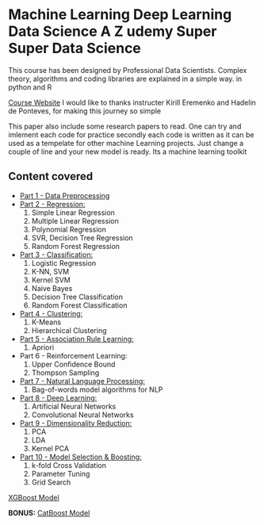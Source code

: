# Machine Learning Deep Learning Data Science A Z udemy Super Super Data Science
This course has been designed by Professional Data Scientists. Complex theory, algorithms and coding libraries are explained in a simple way. in python and R

[Course Website](https://www.udemy.com/machinelearning/)
I would like to thanks instructer Kirill Eremenko and Hadelin de Ponteves, for making this journey so simple

This paper also include some research papers to read.
One can try and imlement each code for practice secondly each code is written as it can be used as a tempelate for other machine Learning projects.
Just change a couple of line and your new model is ready. Its a machine learning toolkit

## Content covered

- [Part 1 - Data Preprocessing](https://github.com/anantgupta129/Machine-Learning-Deep-Learning-Data-Science-A-Z--udemy-/tree/master/Part%201%20-%20Data%20Preprocessing)
- [Part 2 - Regression:](https://github.com/anantgupta129/Machine-Learning-Deep-Learning-Data-Science-A-Z--udemy-/tree/master/Part%202%20-%20Regression) 
	1. Simple Linear Regression
	2. Multiple Linear Regression
	3. Polynomial Regression
	4. SVR, Decision Tree Regression
	5. Random Forest Regression
- [Part 3 - Classification:](https://github.com/anantgupta129/Machine-Learning-Deep-Learning-Data-Science-A-Z--udemy-/tree/master/Part%203%20-%20Classification)
 	1. Logistic Regression
 	2. K-NN, SVM
 	3.  Kernel SVM
 	4.  Naive Bayes
 	5. Decision Tree Classification
 	6. Random Forest Classification
- [Part 4 - Clustering: ](https://github.com/anantgupta129/Machine-Learning-Deep-Learning-Data-Science-A-Z--udemy-/tree/master/Part%204%20-%20Clustering)
	1. K-Means
	2.  Hierarchical Clustering
- [Part 5 - Association Rule Learning:](https://github.com/anantgupta129/Machine-Learning-Deep-Learning-Data-Science-A-Z--udemy-/tree/master/Part%205%20-%20Association%20Rule%20Learning) 
	1. Apriori
- Part 6 - Reinforcement Learning: 
	1. Upper Confidence Bound
	2. Thompson Sampling
- [Part 7 - Natural Language Processing: ](https://github.com/anantgupta129/Machine-Learning-Deep-Learning-Data-Science-A-Z--udemy-/tree/master/Part%207%20-%20Natural%20Language%20Processing/Section%2036%20-%20Natural%20Language%20Processing)
	1. Bag-of-words model algorithms for NLP
- [Part 8 - Deep Learning: ](https://github.com/anantgupta129/Machine-Learning-Deep-Learning-Data-Science-A-Z--udemy-/tree/master/Part%208%20-%20Deep%20Learning)
	1. Artificial Neural Networks
	2. Convolutional Neural Networks
- [Part 9 - Dimensionality Reduction: ](https://github.com/anantgupta129/Machine-Learning-Deep-Learning-Data-Science-A-Z--udemy-/tree/master/Part%209%20-%20Dimensionality%20Reduction)
	1. PCA
	2. LDA
	3. Kernel PCA
- [Part 10 - Model Selection & Boosting: ](https://github.com/anantgupta129/Machine-Learning-Deep-Learning-Data-Science-A-Z--udemy-/tree/master/Part%2010%20-%20Model%20Selection%20%26%20Boosting/Section%2048%20-%20Model%20Selection)
	1. k-fold Cross Validation
	2. Parameter Tuning
	3. Grid Search
	
[XGBoost Model](https://github.com/anantgupta129/XGBoost-for-Machine-Learning)

**BONUS:** [CatBoost Model](https://github.com/anantgupta129/CatBoost-in-Python-ML)
